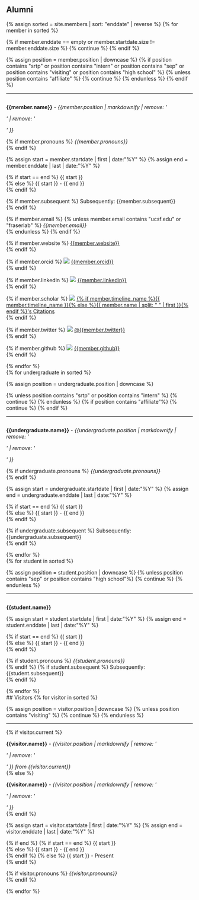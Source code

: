 ## Alumni
{% assign sorted = site.members | sort: "enddate" | reverse %}
{% for member in sorted %}

{% if member.enddate == empty or member.startdate.size != member.enddate.size %}
{% continue %}
{% endif %}

{% assign position = member.position | downcase %}
{% if position contains "srtp" or position contains "intern" or position
  contains "sep" or position contains "visiting"
  or position contains "high school" %}
{% unless position contains "affiliate" %}
{% continue %}
{% endunless %}
{% endif %}

<hr>
<div id = "{{member.name}}" style="padding-top: 60px; margin-top: -60px;">
<p><strong>{{member.name}}</strong> -
<em>{{member.position | markdownify | remove: '<p>' | remove: '</p>' }}</em><br>

{% if member.pronouns %}
<em>{{member.pronouns}}</em> <br>
{% endif %}

{% assign start = member.startdate | first | date:"%Y" %}
{% assign end = member.enddate | last | date:"%Y" %}

{% if start == end %}
{{ start }}<br>
{% else %}
{{ start }} - {{ end }}<br>
{% endif %}

{% if member.subsequent %}
Subsequently: {{member.subsequent}} <br>
{% endif %}

{% if member.email %}
{% unless member.email contains "ucsf.edu" or "fraserlab" %}
<em>{{member.email}}</em> <br>
{% endunless %}
{% endif %}

{% if member.website %}
<a style="overflow-wrap: break-word;" href= "{{member.website}}">{{member.website}}</a> <br>
{% endif %}

{% if member.orcid %}
<a href="http://orcid.org"><img class="inline-block mem-icon" src="/static/img/logo/orcid_logo.svg"></a>
<a href="http://orcid.org/{{member.orcid}}"> {{member.orcid}}</a> <br>
{% endif %}

{% if member.linkedin %}
<a href="http://www.linkedin.com"><img class="inline-block mem-icon" src="/static/img/logo/linkedin_logo.svg"></a>
<a href= "http://www.linkedin.com/in/{{member.linkedin}}"> {{member.linkedin}} </a> <br>
{% endif %}

{% if member.scholar %}
<a href="http://scholar.google.com"><img class="inline-block mem-icon" src="/static/img/logo/gscholar_logo.svg"></a>
<a href= "http://scholar.google.com/citations?user={{member.scholar}}"> {% if member.timeline_name %}{{ member.timeline_name }}{% else %}{{ member.name | split: " " | first }}{% endif %}'s Citations </a> <br>
{% endif %}

{% if member.twitter %}
<a href="http://twitter.com"><img class="inline-block mem-icon" src="/static/img/logo/twitter_logo.svg"></a>
<a href= "http://twitter.com/{{member.twitter}}"> @{{member.twitter}} </a> <br>
{% endif %}

{% if member.github %}
<a href="http://github.com"><img class="inline-bloc mem-icon" src="/static/img/logo/github_logo.svg"></a>
<a href= "http://github.com/{{member.github}}"> {{member.github}} </a> <br>
{% endif %}
</p>
</div>
{% endfor %}

<br>
<!-- ## Undergraduate Interns -->
{% for undergraduate in sorted %}

{% assign position = undergraduate.position | downcase %}

{% unless position contains "srtp" or position contains "intern" %}
    {% continue %}
{% endunless %}
{% if position contains "affiliate"%}
    {% continue %}
{% endif %}

<hr>
<div id = "{{undergraduate.name}}" style="padding-top: 60px; margin-top: -60px;">
<p><strong>{{undergraduate.name}}</strong> - <em>{{undergraduate.position | markdownify | remove: '<p>' | remove: '</p>' }}</em><br>

{% if undergraduate.pronouns %}
<em>{{undergraduate.pronouns}}</em><br>
{% endif %}

{% assign start = undergraduate.startdate | first | date:"%Y" %}
{% assign end = undergraduate.enddate | last | date:"%Y" %}

{% if start == end %}
{{ start }}<br>
{% else %}
{{ start }} - {{ end }}<br>
{% endif %}

{% if undergraduate.subsequent %}
Subsequently: {{undergraduate.subsequent}}<br>
{% endif %}
</p>
</div> {% endfor %}


<br>
<!-- ## High School Interns -->
{% for student in sorted %}

{% assign position = student.position | downcase %}
{% unless position contains "sep" or position contains "high school"%}
{% continue %}
{% endunless %}

<hr>
<div id = "{{student.name}}" style="padding-top: 60px; margin-top: -60px;">
<p><strong>{{student.name}}</strong><br>

{% assign start = student.startdate | first | date:"%Y" %}
{% assign end = student.enddate | last | date:"%Y" %}

{% if start == end %}
{{ start }}<br>
{% else %}
{{ start }} - {{ end }}<br>
{% endif %}

{% if student.pronouns %}
<em>{{student.pronouns}}</em> <br>
{% endif %}
{% if student.subsequent %}
Subsequently: {{student.subsequent}}<br>
{% endif %}
</p>
</div> {% endfor %}


<br>
## Visitors
{% for visitor in sorted %}

{% assign position = visitor.position | downcase %}
{% unless position contains "visiting" %}
{% continue %}
{% endunless %}

<hr>
<div id = "{{visitor.name}}" style="padding-top: 60px; margin-top: -60px;">
{% if visitor.current %}
<p><strong>{{visitor.name}}</strong> - <em>{{visitor.position | markdownify | remove: '<p>' | remove: '</p>' }} from {{visitor.current}}</em><br>
{% else  %}
<p><strong>{{visitor.name}}</strong> - <em>{{visitor.position | markdownify | remove: '<p>' | remove: '</p>' }}</em><br>
{% endif %}

{% assign start = visitor.startdate | first | date:"%Y" %}
{% assign end = visitor.enddate | last | date:"%Y" %}

{% if end %}
{% if start == end %}
{{ start }}<br>
{% else %}
{{ start }} - {{ end }}<br>
{% endif %}
{% else %}
{{ start }} - Present<br>
{% endif %}

{% if visitor.pronouns %}
<em>{{visitor.pronouns}}</em> <br>
{% endif %}
</p>
</div> {% endfor %}
